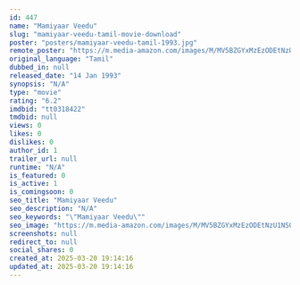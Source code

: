 ```yaml
---
id: 447
name: "Mamiyaar Veedu"
slug: "mamiyaar-veedu-tamil-movie-download"
poster: "posters/mamiyaar-veedu-tamil-1993.jpg"
remote_poster: "https://m.media-amazon.com/images/M/MV5BZGYxMzEzODEtNzU1NS00ZDk3LTllMjgtZjAxZjg4ZjRlYWQ0XkEyXkFqcGdeQXVyMjA4OTI5NDQ@._V1_SX300.jpg"
original_language: "Tamil"
dubbed_in: null
released_date: "14 Jan 1993"
synopsis: "N/A"
type: "movie"
rating: "6.2"
imdbid: "tt0318422"
tmdbid: null
views: 0
likes: 0
dislikes: 0
author_id: 1
trailer_url: null
runtime: "N/A"
is_featured: 0
is_active: 1
is_comingsoon: 0
seo_title: "Mamiyaar Veedu"
seo_description: "N/A"
seo_keywords: "\"Mamiyaar Veedu\""
seo_image: "https://m.media-amazon.com/images/M/MV5BZGYxMzEzODEtNzU1NS00ZDk3LTllMjgtZjAxZjg4ZjRlYWQ0XkEyXkFqcGdeQXVyMjA4OTI5NDQ@._V1_SX300.jpg"
screenshots: null
redirect_to: null
social_shares: 0
created_at: 2025-03-20 19:14:16
updated_at: 2025-03-20 19:14:16
---
```


